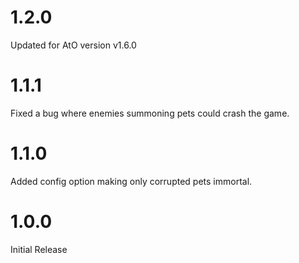 # 1.2.0

Updated for AtO version v1.6.0

# 1.1.1

Fixed a bug where enemies summoning pets could crash the game.

# 1.1.0

Added config option making only corrupted pets immortal.

# 1.0.0

Initial Release
